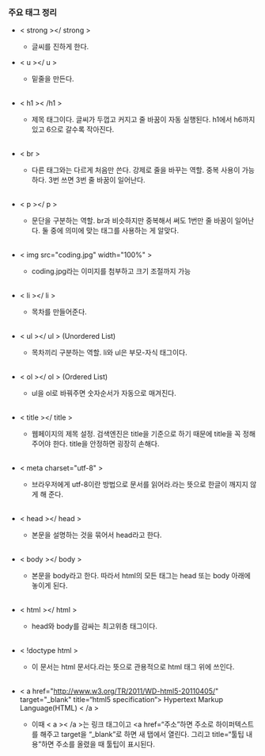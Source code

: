 ### 주요 태그 정리
- < strong ></ strong >
	* 글씨를 진하게 한다.
		<br>
- < u ></ u >
	* 밑줄을 만든다.
	<br>
- < h1 >< /h1 >
	* 제목 태그이다. 글씨가 두껍고 커지고 줄 바꿈이 자동 실행된다. h1에서 h6까지 있고 6으로 갈수록 작아진다.
	<br>

- < br >
	* 다른 태그와는 다르게 처음만 쓴다. 강제로 줄을 바꾸는 역할. 중복 사용이 가능하다. 3번 쓰면 3번 줄 바꿈이 일어난다.
	<br>

- < p ></ p >
	* 문단을 구분하는 역할. br과 비슷하지만 중복해서 써도 1번만 줄 바꿈이 일어난다. 둘 중에 의미에 맞는 태그를 사용하는 게 알맞다.
	<br>

- < img src="coding.jpg" width="100%" >
	* coding.jpg라는 이미지를 첨부하고 크기 조절까지 가능
	<br>

- < li ></ li >
	* 목차를 만들어준다.
	<br>

- < ul ></ ul > (Unordered List)
	* 목차끼리 구분하는 역할. li와 ul은 부모-자식 태그이다.
	<br>

- < ol ></ ol > (Ordered List)
	* ul을 ol로 바꿔주면 숫자순서가 자동으로 매겨진다.
	<br>

- < title ></ title >
	* 웹페이지의 제목 설정. 검색엔진은 title을 기준으로 하기 때문에 title을 꼭 정해주어야 한다. title을 안정하면 굉장히 손해다.
	<br>

- < meta charset="utf-8" >
	* 브라우저에게 utf-8이란 방법으로 문서를 읽어라.라는 뜻으로 한글이 깨지지 않게 해 준다.
	<br>

- < head ></ head >
	* 본문을 설명하는 것을 묶어서 head라고 한다.
	<br>

- < body ></ body >
	* 본문을 body라고 한다. 따라서 html의 모든 태그는 head 또는 body 아래에 놓이게 된다.
	<br>

- < html ></ html >
	* head와 body를 감싸는 최고위층 태그이다.
	<br>

- < !doctype html >
	* 이 문서는 html 문서다.라는 뜻으로 관용적으로 html 태그 위에 쓰인다.
	<br>

- < a href="http://www.w3.org/TR/2011/WD-html5-20110405/" target="_blank" title=“html5 specification“> Hypertext Markup Language(HTML) < /a >
	* 이때 < a >< /a >는 링크 태그이고 <a href=“주소”하면 주소로 하이퍼텍스트를 해주고 target을 “_blank”로 하면 새 탭에서 열린다. 그리고 title=“툴팁 내용”하면 주소를 올렸을 때 툴팁이 표시된다.
